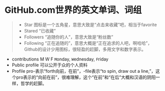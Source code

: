 # GitHub.com世界的英文单词、词组
> - Star 图标是一个五角星，意思大致是“点击来收藏”吧，相当于favorite  
> - Stared “已收藏”  
> - Followers “追随你的人”，意思大致是“粉丝数”  
> - Following “正在追随的”，意思大概是“正在追求的人吧，啊哈哈”，Github的设计少用图标，很轻盈的赶脚，多用文字和数字表示。  
- contributions M W F `M`onday, `W`ednesday, `F`riday
- Public profile 可以公开于众的个人资料
- Profile pro-表示“forth向前，在前”，-file表示“to spin, draw out a line,”，这个pro表示的“向前在前”，很难理解，这个“在前”和“在后”大概和汉语的阴阳一样，哲学的赶脚。
